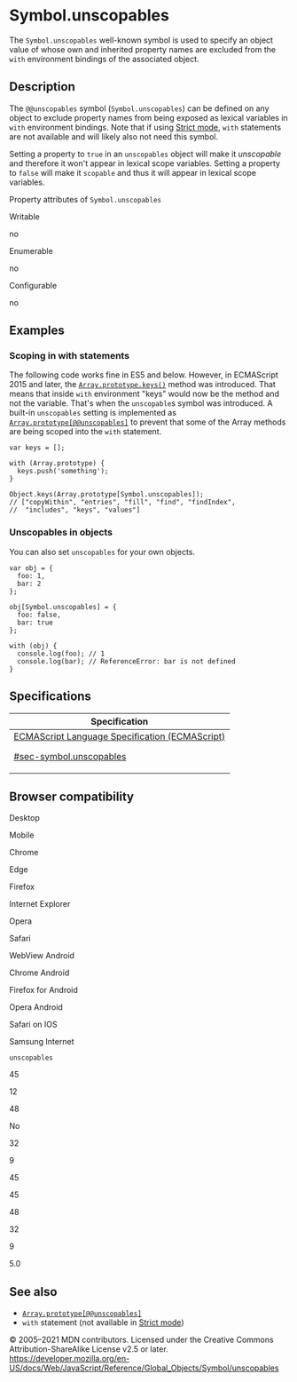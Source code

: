 # Symbol.unscopables

The `Symbol.unscopables` well-known symbol is used to specify an object value of whose own and inherited property names are excluded from the `with` environment bindings of the associated object.

## Description

The `@@unscopables` symbol (`Symbol.unscopables`) can be defined on any object to exclude property names from being exposed as lexical variables in `with` environment bindings. Note that if using [Strict mode](../../strict_mode), `with` statements are not available and will likely also not need this symbol.

Setting a property to `true` in an `unscopables` object will make it _unscopable_ and therefore it won't appear in lexical scope variables. Setting a property to `false` will make it `scopable` and thus it will appear in lexical scope variables.

Property attributes of `Symbol.unscopables`

Writable

no

Enumerable

no

Configurable

no

## Examples

### Scoping in with statements

The following code works fine in ES5 and below. However, in ECMAScript 2015 and later, the [`Array.prototype.keys()`](../array/keys) method was introduced. That means that inside `with` environment "keys" would now be the method and not the variable. That's when the `unscopable`s symbol was introduced. A built-in `unscopables` setting is implemented as [`Array.prototype[@@unscopables]`](../array/@@unscopables) to prevent that some of the Array methods are being scoped into the `with` statement.

    var keys = [];

    with (Array.prototype) {
      keys.push('something');
    }

    Object.keys(Array.prototype[Symbol.unscopables]);
    // ["copyWithin", "entries", "fill", "find", "findIndex",
    //  "includes", "keys", "values"]

### Unscopables in objects

You can also set `unscopables` for your own objects.

    var obj = {
      foo: 1,
      bar: 2
    };

    obj[Symbol.unscopables] = {
      foo: false,
      bar: true
    };

    with (obj) {
      console.log(foo); // 1
      console.log(bar); // ReferenceError: bar is not defined
    }

## Specifications

<table>
<thead>
<tr class="header">
<th>Specification</th>
</tr>
</thead>
<tbody>
<tr class="odd">
<td>
<a href="https://tc39.es/ecma262/#sec-symbol.unscopables">ECMAScript Language Specification (ECMAScript)
<br/>

<span class="small">#sec-symbol.unscopables</span>
</a>
</td>
</tr>
</tbody>
</table>

## Browser compatibility

Desktop

Mobile

Chrome

Edge

Firefox

Internet Explorer

Opera

Safari

WebView Android

Chrome Android

Firefox for Android

Opera Android

Safari on IOS

Samsung Internet

`unscopables`

45

12

48

No

32

9

45

45

48

32

9

5.0

## See also

-   [`Array.prototype[@@unscopables]`](../array/@@unscopables)
-   `with` statement (not available in [Strict mode](../../strict_mode))

© 2005–2021 MDN contributors.
Licensed under the Creative Commons Attribution-ShareAlike License v2.5 or later.
<a href="https://developer.mozilla.org/en-US/docs/Web/JavaScript/Reference/Global_Objects/Symbol/unscopables" class="_attribution-link">https://developer.mozilla.org/en-US/docs/Web/JavaScript/Reference/Global_Objects/Symbol/unscopables</a>
